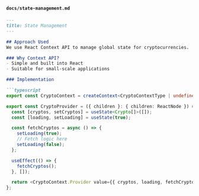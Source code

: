 
#### `docs/state-management.md`
```md
---
title: State Management
---

## Approach Used
We use React Context API to manage global state for cryptocurrencies.

### Why Context API?
- Simple and built into React
- Suitable for small-scale applications

### Implementation

```typescript
export const CryptoContext = createContext<CryptoContextType | undefined>(undefined);

export const CryptoProvider = ({ children }: { children: ReactNode }) => {
  const [cryptos, setCryptos] = useState<Crypto[]>([]);
  const [loading, setLoading] = useState(true);

  const fetchCryptos = async () => {
    setLoading(true);
    // Fetch logic here
    setLoading(false);
  };

  useEffect(() => {
    fetchCryptos();
  }, []);

  return <CryptoContext.Provider value={{ cryptos, loading, fetchCryptos }}>{children}</CryptoContext.Provider>;
};
